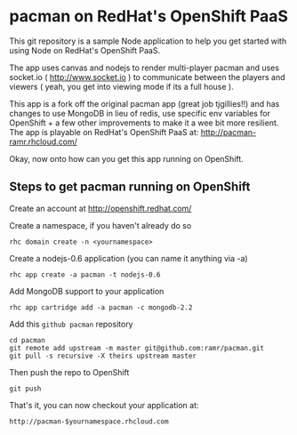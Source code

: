 pacman on RedHat's OpenShift PaaS
=============
This git repository is a sample Node application to help you get started
with using Node on RedHat's OpenShift PaaS.

The app uses canvas and nodejs to render multi-player pacman and uses 
socket.io ( http://www.socket.io ) to communicate between the players and
viewers ( yeah, you get into viewing mode if its a full house ).

This app is a fork off the original pacman app (great job tjgillies!!) and
has changes to use MongoDB in lieu of redis, use specific env variables
for OpenShift + a few other improvements to make it a wee bit more
resilient. The app is playable on RedHat's OpenShift PaaS at:
     http://pacman-ramr.rhcloud.com/


Okay, now onto how can you get this app running on OpenShift.

Steps to get pacman running on OpenShift
-------

Create an account at http://openshift.redhat.com/

Create a namespace, if you haven't already do so

    rhc domain create -n <yournamespace>

Create a nodejs-0.6 application (you can name it anything via -a)

    rhc app create -a pacman -t nodejs-0.6

Add MongoDB support to your application

    rhc app cartridge add -a pacman -c mongodb-2.2

Add this `github pacman` repository

    cd pacman
    git remote add upstream -m master git@github.com:ramr/pacman.git
    git pull -s recursive -X theirs upstream master
    
Then push the repo to OpenShift

    git push

That's it, you can now checkout your application at:

    http://pacman-$yournamespace.rhcloud.com


